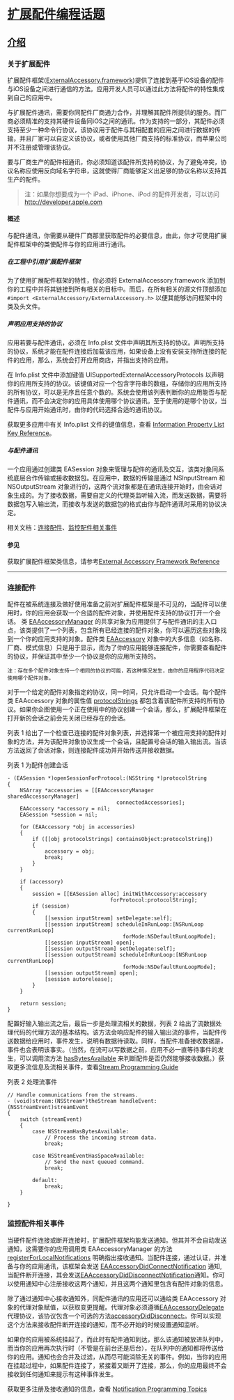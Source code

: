 # [扩展配件编程话题](https://developer.apple.com/library/content/featuredarticles/ExternalAccessoryPT/Introduction/Introduction.html#//apple_ref/doc/uid/TP40009498-SW1)

## [介绍](https://developer.apple.com/library/content/featuredarticles/ExternalAccessoryPT/Introduction/Introduction.html#//apple_ref/doc/uid/TP40009498-SW1)

### 关于扩展配件
扩展配件框架([ExternalAccessory.framework](https://developer.apple.com/reference/externalaccessory))提供了连接到基于iOS设备的配件与iOS设备之间进行通信的方法。应用开发人员可以通过此方法将配件的特性集成到自己的应用中。

与扩展配件通讯，需要你同配件厂商通力合作，并理解其配件所提供的服务。而厂商必须精准的支持其硬件设备同iOS之间的通讯。作为支持的一部分，其配件必须支持至少一种命令行协议，该协议用于配件与其相配套的应用之间进行数据的传输，并且厂家可以自定义该协议，或者使用其他厂商支持的标准协议，而苹果公司并不注册或管理该协议。

要与厂商生产的配件相通讯，你必须知道该配件所支持的协议，为了避免冲突，协议名称应使用反向域名字符串，这就使得厂商能够定义出足够的协议名称以支持其生产的配件。

> 注：如果你想要成为一个 iPad、iPhone、iPod 的配件开发者，可以访问 http://developer.apple.com

#### 概述
与配件通讯，你需要从硬件厂商那里获取配件的必要信息，由此，你才可使用扩展配件框架中的类使配件与你的应用进行通讯。

##### 在工程中引用扩展配件框架
为了使用扩展配件框架的特性，你必须将 ExternalAccessory.framework 添加到你的工程中并将其链接到所有相关的目标中。而后，在所有相关的源文件顶部添加 `#import <ExternalAccessory/ExternalAccessory.h>` 以便其能够访问框架中的类及头文件。

##### 声明应用支持的协议
应用若要与配件通讯，必须在 Info.plist 文件中声明其所支持的协议。声明所支持的协议，系统才能在配件连接后加载该应用，如果设备上没有安装支持所连接的配件的应用，那么，系统会打开应用商店，并指出支持的应用。

在 Info.plist 文件中添加键值 UISupportedExternalAccessoryProtocols 以声明你的应用所支持的协议。该键值对应一个包含字符串的数组，存储你的应用所支持的所有协议，可以是无序且任意个数的。系统会使用该列表判断你的应用能否与配件通讯，而不会决定你的应用具体使用哪个协议通讯。至于使用的是哪个协议，当配件与应用开始通讯时，由你的代码选择合适的通讯协议。


获取更多应用中有关 Info.plist 文件的键值信息，查看 [Information Property List Key Reference](https://developer.apple.com/library/content/documentation/General/Reference/InfoPlistKeyReference/Introduction/Introduction.html#//apple_ref/doc/uid/TP40009247)。

##### 与配件通讯
一个应用通过创建类 EASession 对象来管理与配件的通讯及交互，该类对象同系统底层合作传输或接收数据包。在应用中，数据的传输是通过 NSInputStream 和 NSOutputStream 对象进行的，这两个流对象都是在通讯连接开始时，由会话对象生成的。为了接收数据，需要自定义的代理类监听输入流，而发送数据，需要将数据包写入输出流，而接收与发送的数据包的格式由你与配件通讯时采用的协议决定。

相关文档：[连接配件](#ConnectingtoanAccessory)、[监控配件相关事件](#MonitoringAccessoryRelatedEvents)

#### 参见
获取扩展配件框架类信息，请参考[External Accessory Framework Reference](https://developer.apple.com/reference/externalaccessory)

---
### <span id = "ConnectingtoanAccessory">连接配件</span>
配件在被系统连接及做好使用准备之前对扩展配件框架是不可见的，当配件可以使用时，你的应用会获取一个合适的配件对象，并使用配件支持的协议打开一个会话。
类 [EAAccessoryManager](https://developer.apple.com/reference/externalaccessory/eaaccessorymanager) 的共享对象为应用提供了与配件通讯的主入口点，该类提供了一个列表，包含所有已经连接的配件对象，你可以遍历这些对象找到一个你的应用支持的对象。配件类 [EAAccessory](https://developer.apple.com/reference/externalaccessory/eaaccessory) 对象中的大多信息（如名称、厂商、模式信息）只是用于显示，而为了你的应用能够连接配件，你需要查看配件的协议，并保证其中至少一个协议是你的应用所支持的。

```
注：存在多个配件对象支持一个相同的协议的可能，若这种情况发生，由你的应用程序代码决定使用哪个配件对象。
```
对于一个给定的配件对象指定的协议，同一时间，只允许启动一个会话。每个配件类 EAAccessory 对象的属性值 [protocolStrings](https://developer.apple.com/reference/externalaccessory/eaaccessory/1613877-protocolstrings?language=objc) 都包含着该配件所支持的所有协议。如果你企图使用一个正在使用中的协议创建一个会话，那么，扩展配件框架在打开新的会话之前会先关闭已经存在的会话。

列表 1 给出了一个检查已连接的配件对象列表，并选择第一个被应用支持的配件对象的方法，并为该配件对象协议生成一个会话，且配置号会话的输入输出流。当该方法返回了会话对象，则连接配件成功并开始传送并接收数据。

列表 1 为配件创建会话

```
- (EASession *)openSessionForProtocol:(NSString *)protocolString
{
    NSArray *accessories = [[EAAccessoryManager sharedAccessoryManager]
                                   connectedAccessories];
    EAAccessory *accessory = nil;
    EASession *session = nil;
 
    for (EAAccessory *obj in accessories)
    {
        if ([[obj protocolStrings] containsObject:protocolString])
        {
            accessory = obj;
            break;
        }
    }
 
    if (accessory)
    {
        session = [[EASession alloc] initWithAccessory:accessory
                                 forProtocol:protocolString];
        if (session)
        {
            [[session inputStream] setDelegate:self];
            [[session inputStream] scheduleInRunLoop:[NSRunLoop currentRunLoop]
                                     forMode:NSDefaultRunLoopMode];
            [[session inputStream] open];
            [[session outputStream] setDelegate:self];
            [[session outputStream] scheduleInRunLoop:[NSRunLoop currentRunLoop]
                                     forMode:NSDefaultRunLoopMode];
            [[session outputStream] open];
            [session autorelease];
        }
    }
 
    return session;
}
```
配置好输入输出流之后，最后一步是处理流相关的数据，列表 2 给出了流数据处理代码的代理方法的基本结构。该方法会响应配件的输入输出流的事件，当配件传送数据给应用时，事件发生，说明有数据待读取。同样，当配件准备接收数据是，事件也会表明该事实。（当然，在流可以写数据之前，应用不必一直等待事件的发生，可以调用流方法 [hasBytesAvailable](https://developer.apple.com/reference/foundation/inputstream/1409410-hasbytesavailable) 来判断配件是否仍然能够接收数据。）获取更多流信息及流相关事件，查看[Stream Programming Guide](https://developer.apple.com/library/content/documentation/Cocoa/Conceptual/Streams/Streams.html#//apple_ref/doc/uid/10000188i)

列表 2 处理流事件

```
// Handle communications from the streams.
- (void)stream:(NSStream*)theStream handleEvent:(NSStreamEvent)streamEvent
{
    switch (streamEvent)
    {
        case NSStreamHasBytesAvailable:
            // Process the incoming stream data.
            break;
 
        case NSStreamEventHasSpaceAvailable:
            // Send the next queued command.
            break;
 
        default:
            break;
    }
 
}
```

### <span id = "MonitoringAccessoryRelatedEvents">监控配件相关事件</span>

当硬件配件连接或断开连接时，扩展配件框架均能发送通知。但其并不会自动发送通知，这需要你的应用调用类 EAAccessoryManager 的方法 [registerForLocalNotifications](https://developer.apple.com/reference/externalaccessory/eaaccessorymanager/1613873-registerforlocalnotifications) 明确指出接收通知。当配件连接，通过认证，并准备与你的应用通讯，该框架会发送 [EAAccessoryDidConnectNotification](https://developer.apple.com/reference/foundation/nsnotification.name/1613827-eaaccessorydidconnect) 通知,当配件断开连接，其会发送[EAAccessoryDidDisconnectNotification](https://developer.apple.com/reference/foundation/nsnotification.name/1613901-eaaccessorydiddisconnect)通知。你可以使用通知中心注册接收这两个通知，并且这两个通知里包含有配件对象的信息。

除了通过通知中心接收通知外，同配件通讯的应用还可以通给类 EAAccessory 对象的代理对象赋值，以获取变更提醒。代理对象必须遵循[EAAccessoryDelegate](https://developer.apple.com/reference/externalaccessory/eaaccessorydelegate)代理协议，该协议包含一个可选的方法[accessoryDidDisconnect:](https://developer.apple.com/reference/externalaccessory/eaaccessorydelegate/1613858-accessorydiddisconnect)。你可以实现这个方法来接收配件断开连接的通知，而不必开始的时候设置通知监听。

如果你的应用被系统挂起了，而此时有配件通知到达，那么该通知被放进队列中，而当你的应用再次执行时（不管是在前台还是后台），在队列中的通知都将传送给你的应用。通知也会合并及过滤，从而尽可能消除无关的事件。例如，当你的应用在挂起过程中，如果配件连接了，紧接着又断开了连接，那么，你的应用最终不会接收到任何通知来提示有这种事件发生。

获取更多注册及接收通知的信息，查看 [Notification Programming Topics](https://developer.apple.com/library/content/documentation/Cocoa/Conceptual/Notifications/Introduction/introNotifications.html#//apple_ref/doc/uid/10000043i)
